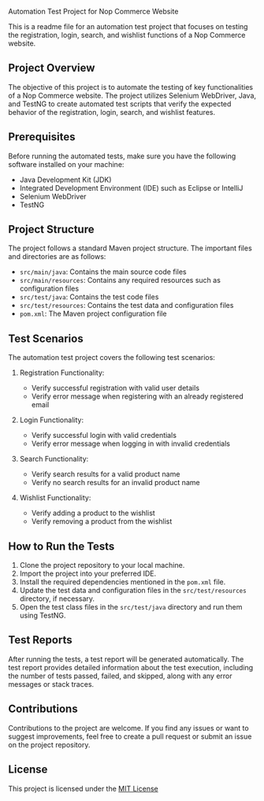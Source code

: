  Automation Test Project for Nop Commerce Website

This is a readme file for an automation test project that focuses on testing the registration, login, search, and wishlist functions of a Nop Commerce website.

## Project Overview

The objective of this project is to automate the testing of key functionalities of a Nop Commerce website. The project utilizes Selenium WebDriver, Java, and TestNG to create automated test scripts that verify the expected behavior of the registration, login, search, and wishlist features.

## Prerequisites

Before running the automated tests, make sure you have the following software installed on your machine:

- Java Development Kit (JDK)
- Integrated Development Environment (IDE) such as Eclipse or IntelliJ
- Selenium WebDriver
- TestNG

## Project Structure

The project follows a standard Maven project structure. The important files and directories are as follows:

- `src/main/java`: Contains the main source code files
- `src/main/resources`: Contains any required resources such as configuration files
- `src/test/java`: Contains the test code files
- `src/test/resources`: Contains the test data and configuration files
- `pom.xml`: The Maven project configuration file

## Test Scenarios

The automation test project covers the following test scenarios:

1. Registration Functionality:
   - Verify successful registration with valid user details
   - Verify error message when registering with an already registered email

2. Login Functionality:
   - Verify successful login with valid credentials
   - Verify error message when logging in with invalid credentials

3. Search Functionality:
   - Verify search results for a valid product name
   - Verify no search results for an invalid product name

4. Wishlist Functionality:
   - Verify adding a product to the wishlist
   - Verify removing a product from the wishlist

## How to Run the Tests

1. Clone the project repository to your local machine.
2. Import the project into your preferred IDE.
3. Install the required dependencies mentioned in the `pom.xml` file.
4. Update the test data and configuration files in the `src/test/resources` directory, if necessary.
5. Open the test class files in the `src/test/java` directory and run them using TestNG.

## Test Reports

After running the tests, a test report will be generated automatically. The test report provides detailed information about the test execution, including the number of tests passed, failed, and skipped, along with any error messages or stack traces.

## Contributions

Contributions to the project are welcome. If you find any issues or want to suggest improvements, feel free to create a pull request or submit an issue on the project repository.

## License

This project is licensed under the [MIT License](LICENSE)
